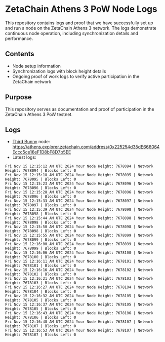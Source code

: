# ZetaChain Athens 3 PoW Node Logs
This repository contains logs and proof that we have successfully set up and run a node on the ZetaChain Athens 3 network. The logs demonstrate continuous node operation, including synchronization details and performance.

## Contents
- Node setup information
- Synchronization logs with block height details
- Ongoing proof of work logs to verify active participation in the ZetaChain network

## Purpose
This repository serves as documentation and proof of participation in the ZetaChain Athens 3 PoW testnet.

## Logs

- [Third Bunny](https://thirdbunny.xyz/) node: https://athens.explorer.zetachain.com/address/0x225254d35dE666064Eccc5ce16eF1D8bF8D7b5EE
- Latest logs:
```
Fri Nov 15 12:15:12 AM UTC 2024 Your Node Height: 7678094 | Network Height: 7678094 | Blocks Left: 0
Fri Nov 15 12:15:18 AM UTC 2024 Your Node Height: 7678095 | Network Height: 7678095 | Blocks Left: 0
Fri Nov 15 12:15:23 AM UTC 2024 Your Node Height: 7678096 | Network Height: 7678096 | Blocks Left: 0
Fri Nov 15 12:15:28 AM UTC 2024 Your Node Height: 7678096 | Network Height: 7678096 | Blocks Left: 0
Fri Nov 15 12:15:33 AM UTC 2024 Your Node Height: 7678097 | Network Height: 7678097 | Blocks Left: 0
Fri Nov 15 12:15:39 AM UTC 2024 Your Node Height: 7678098 | Network Height: 7678098 | Blocks Left: 0
Fri Nov 15 12:15:44 AM UTC 2024 Your Node Height: 7678098 | Network Height: 7678098 | Blocks Left: 0
Fri Nov 15 12:15:50 AM UTC 2024 Your Node Height: 7678098 | Network Height: 7678098 | Blocks Left: 0
Fri Nov 15 12:15:55 AM UTC 2024 Your Node Height: 7678099 | Network Height: 7678099 | Blocks Left: 0
Fri Nov 15 12:16:00 AM UTC 2024 Your Node Height: 7678099 | Network Height: 7678099 | Blocks Left: 0
Fri Nov 15 12:16:06 AM UTC 2024 Your Node Height: 7678100 | Network Height: 7678100 | Blocks Left: 0
Fri Nov 15 12:16:11 AM UTC 2024 Your Node Height: 7678101 | Network Height: 7678101 | Blocks Left: 0
Fri Nov 15 12:16:16 AM UTC 2024 Your Node Height: 7678102 | Network Height: 7678102 | Blocks Left: 0
Fri Nov 15 12:16:21 AM UTC 2024 Your Node Height: 7678103 | Network Height: 7678103 | Blocks Left: 0
Fri Nov 15 12:16:27 AM UTC 2024 Your Node Height: 7678104 | Network Height: 7678104 | Blocks Left: 0
Fri Nov 15 12:16:32 AM UTC 2024 Your Node Height: 7678105 | Network Height: 7678105 | Blocks Left: 0
Fri Nov 15 12:16:37 AM UTC 2024 Your Node Height: 7678105 | Network Height: 7678105 | Blocks Left: 0
Fri Nov 15 12:16:43 AM UTC 2024 Your Node Height: 7678106 | Network Height: 7678106 | Blocks Left: 0
Fri Nov 15 12:16:48 AM UTC 2024 Your Node Height: 7678107 | Network Height: 7678107 | Blocks Left: 0
Fri Nov 15 12:16:53 AM UTC 2024 Your Node Height: 7678107 | Network Height: 7678107 | Blocks Left: 0
```
